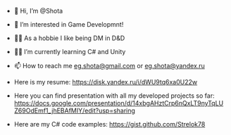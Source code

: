 - 👋 Hi, I’m @Shota
- 👀 I’m interested in Game Developmnt! 
- 🧙‍♂️ As a hobbie I like being DM in D&D 
- 👨‍🎓 I’m currently learning C# and Unity 
- 📫 How to reach me eg.shota@gmail.com or eg.shota@yandex.ru

- Here is my resume: https://disk.yandex.ru/i/dWU9tq6xa0U22w
- Here you can find presentation with all my developed projects so far: https://docs.google.com/presentation/d/14xbgAHztCrp6nQxLT9nyTqLUZ69OdEmf1_jhEBAfMIY/edit?usp=sharing
- Here are my C# code examples: https://gist.github.com/Strelok78
